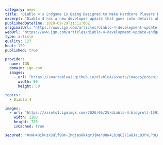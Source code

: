 ```yaml
---
category: news
title: "Diablo 4's Endgame Is Being Designed to Make Hardcore Players Happy"
excerpt: "Diablo 4 has a new developer update that goes into details about skill progression and an endgame that should please hardcore players."
publishedDateTime: 2020-09-29T11:11:00Z
originalUrl: "https://www.ign.com/articles/diablo-4-development-update-endgame"
webUrl: "https://www.ign.com/articles/diablo-4-development-update-endgame"
type: article
quality: 127
heat: 129
published: true

provider:
  name: IGN
  domain: ign.com
  images:
    - url: "https://smartableai.github.io/diablo4/assets/images/organizations/ign.com-50x50.jpg"
      width: 50
      height: 50

topics:
  - Diablo 4

images:
  - url: "https://assets1.ignimgs.com/2020/06/25/diablo-4-blogroll-1593086629440.jpg?width=1280"
    width: 1280
    height: 720
    isCached: true

secured: "0vNH48ikHzxDQlf98K+IMgjas6kAqrJjWehU8N4LbJqGZ71wBJaL83PvLP0LnlYkvU5ssdllbI4y+zyngUS+s4T8NL6inV6pa+sO9av0Zssy3/GPiQTfUvHg9D/CpbAoZdELQGXfMCzY3Igr92k8LQ2ZdwRTAXr6EpAGA0yE/8EM56CtO1rQxkMV5LZxnYD++KmCURmgDKwZJnt4N3M0ciZKnmTkeMPIDnStdDSgTj67L0MX7hh9t7RY+MOoZYIlAkB7BBvRZC9O3tvU1wnn6NawZ7Q+HHrrHNmUHVClpzQAnaHHMWnXj1+JgH1HjVRsAvYAxaSk0zsW54F3OU5TgrnOWbPdJoYy6PGKaAHjJow=;1wWKJIOF7v0tmR9dygPstQ=="
---
```



